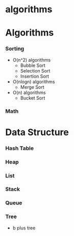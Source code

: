 algorithms
==========

# Algorithms

### Sorting
+ O(n^2) algorithms
  - Bubble Sort
  - Selection Sort
  - Insertion Sort
+ O(nlogn) algorithms
  - Merge Sort
+ O(n) algorithms
  - Bucket Sort

### Math

# Data Structure

### Hash Table

### Heap

### List

### Stack

### Queue

### Tree
+ b plus tree